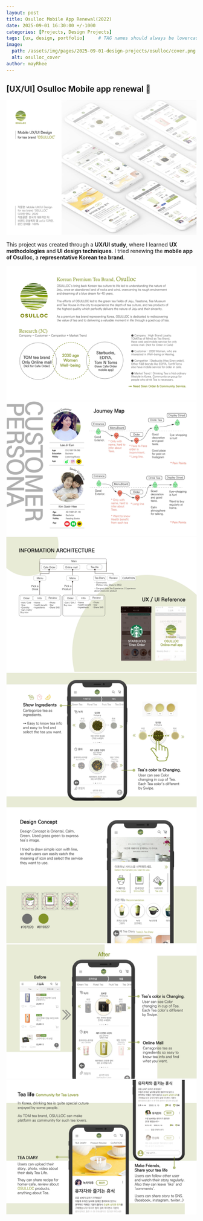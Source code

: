 ```yaml
---
layout: post
title: Osulloc Mobile App Renewal(2022)
date: 2025-09-01 16:30:00 +/-1000
categories: [Projects, Design Projects]
tags: [ux, design, portfolio]     # TAG names should always be lowercase
image:
  path: /assets/img/pages/2025-09-01-design-projects/osulloc/cover.png
  alt: osulloc_cover
author: mayRhee
---
```


## [UX/UI] Osulloc Mobile app renewal 🍵

![cover](/assets/img/pages/2025-09-01-design-projects/osulloc/cover.png)

This project was created through a **UX/UI study**, where I learned **UX methodologies** and **UI design techniques**.
I tried renewing the **mobile app of Osulloc**, a **representative Korean tea brand**.

![1](/assets/img/pages/2025-09-01-design-projects/osulloc/1.png)
![2](/assets/img/pages/2025-09-01-design-projects/osulloc/2.png)
![3](/assets/img/pages/2025-09-01-design-projects/osulloc/3.png)
![4](/assets/img/pages/2025-09-01-design-projects/osulloc/4.png)
![5](/assets/img/pages/2025-09-01-design-projects/osulloc/5.png)
![6](/assets/img/pages/2025-09-01-design-projects/osulloc/6.png)
![7](/assets/img/pages/2025-09-01-design-projects/osulloc/7.png)
